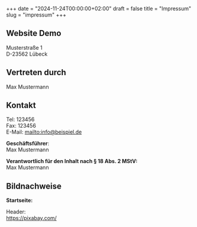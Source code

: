 +++
date = "2024-11-24T00:00:00+02:00"
draft = false
title = "Impressum"
slug = "impressum"
+++

## Website Demo

Musterstraße 1  
D-23562 Lübeck

## Vertreten durch

Max Mustermann

## Kontakt

Tel: 123456  
Fax: 123456  
E-Mail: [mailto:info@beispiel.de](info@beispiel.de)  

**Geschäftsführer**:  
Max Mustermann  

**Verantwortlich für den Inhalt nach § 18 Abs. 2 MStV:**  
Max Mustermann  

## Bildnachweise

**Startseite:**

Header:  
https://pixabay.com/
